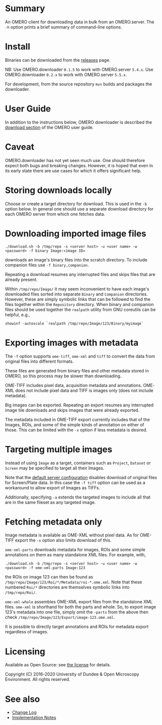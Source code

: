 # Summary

An OMERO client for downloading data in bulk from an OMERO.server.
The `-h` option prints a brief summary of command-line options.


# Install

Binaries can be downloaded from the
[releases](https://github.com/ome/omero-downloader/releases) page.

NB: Use OMERO.downloader `0.1.5` to work with OMERO.server `5.4.x`.
Use OMERO.downloader `0.2.x` to work with OMERO.server `5.5.x`.

For development, from the source repository `mvn` builds and packages the downloader.


# User Guide

In addition to the instructions below, OMERO downloader is described the
[download section](https://omero-guides.readthedocs.io/en/latest/download/docs/download.html)
of the OMERO user guide.


# Caveat

OMERO.downloader has not yet seen much use. One should therefore expect
both bugs and breaking changes. However, it is hoped that even in its
early state there are use cases for which it offers significant help.


# Storing downloads locally

Choose or create a target directory for download. This is used in
the `-b` option below. In general one should use a separate download
directory for each OMERO server from which one fetches data.


# Downloading imported image files

```
./download.sh -b /tmp/repo -s <server host> -u <user name> -w <password> -f binary Image:<image ID>
```

downloads an image's binary files into the scratch directory. To include
companion files use `-f binary,companion`.

Repeating a download resumes any interrupted files and skips files that
are already present.

Within `/tmp/repo/Image/` it may seem inconvenient to have each image's
downloaded files sorted into separate `Binary` and `Companion`
directories. However, these are simply symbolic links that can be
followed to find the files together within the `Repository` directory.
When binary and companion files should be used together the `realpath`
utility from GNU coreutils can be helpful, e.g.,
```
showinf -autoscale `realpath /tmp/repo/Image/123/Binary/myimage`
```


# Exporting images with metadata

The `-f` option supports `ome-tiff`, `ome-xml` and `tiff` to
convert the data from original files into different formats.

These files are generated from binary files and other
metadata stored in OMERO, so this process may be slower than
downloading.

OME-TIFF includes pixel data, acquisition metadata and annotations.
OME-XML does not include pixel data and TIFF is images only
(does not include metadata).

Big images can be exported. Repeating an export resumes any interrupted
image tile downloads and skips images that were already exported.

The metadata included in OME-TIFF export currently includes that of the
Images, ROIs, and some of the simple kinds of annotation on either of
those. This can be limited with the `-x` option if less metadata is
desired.


# Targeting multiple images

Instead of using `Image` as a target, containers such as `Project`, `Dataset` or
`Screen` may be specified to target all their Images.

Note that the [default server configuration](https://docs.openmicroscopy.org/latest/omero/sysadmins/config.html#omero-policy-binary-access) disables download of original files
for Screen/Plate data. In this case the `-f tiff` option can be used as a workaround
to allow export of Images as TIFFs.

Additionally, specifying `-a` extends the targeted images to include all
that are in the same fileset as any targeted image.


# Fetching metadata only

Image metadata is available as OME-XML without pixel data. As for
OME-TIFF export the `-x` option also limits download of this.

`ome-xml-parts` downloads metadata for images, ROIs and some simple
annotations on them as many standalone XML files. For example, with,

```
./download.sh -b /tmp/repo -s <server host> -u <user name> -w <password> -f ome-xml-parts Image:123
```

the ROIs on image 123 can then be found as
`/tmp/repo/Image/123/Roi/*/Metadata/roi-*.ome.xml`. Note that these
numbered `Roi/*` directories are themselves symbolic links into
`/tmp/repo/Roi/`.

`ome-xml-whole` assembles OME-XML export files from the standalone XML
files. `ome-xml` is shorthand for both the parts and whole. So, to
export image 123's metadata into one file, simply omit the `-parts` from
the above then check `/tmp/repo/Image/123/Export/image-123.ome.xml`.

It is possible to directly target annotations and ROIs for metadata
export regardless of images.


# Licensing

Available as Open Source: see [the license](LICENSE.txt) for details.

Copyright (C) 2016-2020 University of Dundee & Open Microscopy Environment.
All rights reserved.


# See also

- [Change Log](CHANGELOG.md)
- [Implementation Notes](IMPLEMENTATION.md)
